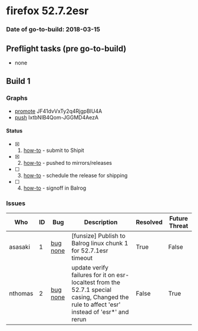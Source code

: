 # firefox 52.7.2esr

### Date of go-to-build: 2018-03-15

## Preflight tasks (pre go-to-build)
- none

## Build 1  

### Graphs
* [promote](https://tools.taskcluster.net/push-inspector/#/JF41dvVxTy2q4RjgpBlU4A) JF41dvVxTy2q4RjgpBlU4A
* [push](https://tools.taskcluster.net/push-inspector/#/IxtbNIB4Qom-JGGMD4AezA) IxtbNIB4Qom-JGGMD4AezA


#### Status
- [x] 1.  [how-to](https://wiki.mozilla.org/Release:Release_Automation_on_Mercurial:Starting_a_Release#Submit_to_Ship_It)  - submit to Shipit
- [x] 2.  [how-to](https://github.com/mozilla-releng/releasewarrior-2.0/blob/master/docs/release-promotion/desktop/historic_relpro.md#2-push-to-releases-dir-mirrors)  - pushed to mirrors/releases
- [ ] 3.  [how-to](https://github.com/mozilla-releng/releasewarrior-2.0/blob/master/docs/release-promotion/desktop/historic_relpro.md#4-publish-release)  - schedule the release for shipping
- [ ] 4.  [how-to](https://github.com/mozilla-releng/releasewarrior-2.0/blob/master/docs/release-promotion/desktop/historic_relpro.md#3-signoffs)  - signoff in Balrog

### Issues
| Who                 | ID               | Bug                                                                 | Description                | Resolved                | Future Threat                |
| ------------------- | ---------------- | ------------------------------------------------------------------- | -------------------------- | ----------------------- | ---------------------------- |
| asasaki  | 1 | [bug none](https://bugzil.la/none)        | [funsize] Publish to Balrog linux chunk 1 for 52.7.1esr timeout | True | False |
| nthomas  | 2 | [bug none](https://bugzil.la/none)        | update verify failures for it on esr-localtest from the 52.7.1 special casing, Changed the rule to affect 'esr' instead of 'esr*' and rerun | False | True |

